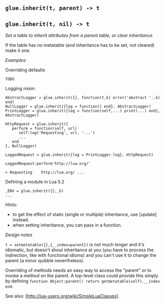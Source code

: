 ## `glue.inherit(t, parent) -> t`
## `glue.inherit(t, nil) -> t`

*Set a table to inherit attributes from a parent table, or clear inheritance.*

If the table has no metatable (and inheritance has to be set, not cleared) make it one.

*Examples:*

Overriding defaults
~~~{.lua}
TODO
~~~

Logging mixin:
~~~{.lua}
AbstractLogger = glue.inherit({}, function(t,k) error('abstract '..k) end)
NullLogger = glue.inherit({log = function() end}, AbstractLogger)
PrintLogger = glue.inherit({log = function(self,...) print(...) end}, AbstractLogger)

HttpRequest = glue.inherit({
   perform = function(self, url)
      self:log('Requesting', url, '...')
      ...
   end
}, NullLogger)

LoggedRequest = glue.inherit({log = PrintLogger.log}, HttpRequest)

LoggedRequest:perform'http://lua.org/'

> Requesting	http://lua.org/	...
~~~

Defining a module in Lua 5.2
~~~{.lua}
_ENV = glue.inherit({},_G)
...
~~~

*Hints:*
  * to get the effect of static (single or multiple) inheritance, use [update] instead.
  * when setting inheritance, you can pass in a function.

*Design notes*

`t = setmetatable({},{__index=parent})` is not much longer and it's idiomatic, but doesn't shout inheritance at you (you have to process the indirection, like with functional idioms) and you can't use it to change the parent (a minor quibble nevertheless).

Overriding of methods needs an easy way to access the "parent" or to invoke a method on the parent. A top-level class could provide this simply by defining `function Object:parent() return getmetatable(self).__index end`.

See also: [http://lua-users.org/wiki/SimpleLuaClasses].
